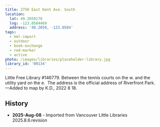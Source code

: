 ```yaml
---
title: 2750 East Kent Ave. South
location:
  lat: 49.2059178
  lng: -123.0504469
  address: '49.2059, -123.0504'
tags:
  - kml-import
  - outdoor
  - book-exchange
  - red-marker
  - active
photo: /images/libraries/placeholder-library.jpg
library_id: '00134'
---
```

Little Free Library #146779.
Between the tennis courts on the w. and the utility yard on the e.  The address is the official address of Riverfront Park.
—Added to map by K.D., 2022 8 18.  

## History
- **2025-Aug-08** - Imported from Vancouver Little Libraries 2025.8.6.revision
